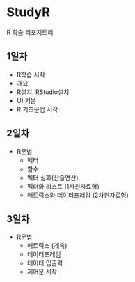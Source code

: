 # StudyR
R 학습 리포지토리

## 1일차
 - R학습 시작
  - 개요
  - R설치, RStudio설치
  - UI 기본
  - R 기초문법 시작

## 2일차
  - R문법
    - 벡터
    - 함수
    - 벡터 심화(산술연산)
    - 펙터와 리스트 (1차원자료형)
    - 매트릭스와 데이터프레임 (2차원자료형)
    
## 3일차
 - R문법
   - 매트릭스 (계속)
   - 데이터프레임
   - 데이터 입출력
   - 제어문 시작
